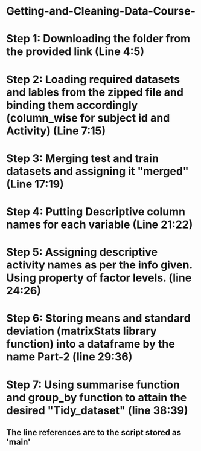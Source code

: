 # Getting-and-Cleaning-Data-Course-
# Step 1: Downloading the folder from the provided link (Line 4:5)
# Step 2: Loading required datasets and lables from the zipped file and binding them accordingly (column_wise for subject id and Activity) (Line 7:15)
# Step 3: Merging test and train datasets and assigning it "merged" (Line 17:19)
# Step 4: Putting Descriptive column names for each variable (Line 21:22) 
# Step 5: Assigning descriptive activity names as per the info given. Using property of factor levels. (line 24:26)
# Step 6: Storing means and standard deviation (matrixStats library function) into a dataframe by the name Part-2 (line 29:36)
# Step 7: Using summarise function and group_by function to attain the desired "Tidy_dataset" (line 38:39)


## The line references are to the script stored as 'main'
